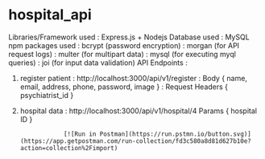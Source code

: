# hospital_api
Libraries/Framework used : Express.js + Nodejs
Database used : MySQL
npm packages used : bcrypt (password encryption)
                  : morgan (for API request logs)
                  : multer (for multipart data)
                  : mysql (for executing myql queries)
                  : joi (for input data validation)
API Endpoints : 
  1. register patient : http://localhost:3000/api/v1/register
                      : Body 
                        {
                          name,
                          email,
                          address,
                          phone,
                          password,
                          image
                        }
                      : Request Headers
                        {
                          psychiatrist_id 
                        }
                      
  3. hospital data : http://localhost:3000/api/v1/hospital/4
                      Params
                     {
                      hospital ID
                     }
                     
                     [![Run in Postman](https://run.pstmn.io/button.svg)](https://app.getpostman.com/run-collection/fd3c580a8d81d627b10e?action=collection%2Fimport)
